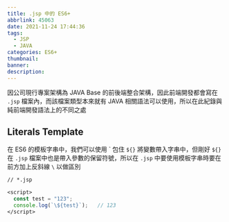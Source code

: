 ```yaml
---
title: .jsp 中的 ES6+
abbrlink: 45063
date: 2021-11-24 17:44:36
tags:
  - JSP
  - JAVA
categories: ES6+
thumbnail:
banner:
description:
---
```


因公司現行專案架構為 JAVA Base 的前後端整合架構，因此前端開發都會寫在 `.jsp` 檔案內，而該檔案類型本來就有 JAVA 相關語法可以使用，所以在此紀錄與純前端開發語法上的不同之處

<!-- more -->

## Literals Template

在 ES6 的模板字串中，我們可以使用 \` 包住 `${}` 將變數帶入字串中，但剛好 `${}` 在 `.jsp` 檔案中也是帶入參數的保留符號，所以在 `.jsp` 中要使用模板字串時要在前方加上反斜線 `\` 以做區別

```jsp
// *.jsp

<script>
  const test = "123";
  console.log(`\${test}`);   // 123
</script>
```
